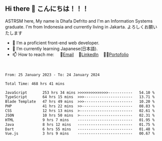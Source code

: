 ## Hi there 👋 こんにちは！！！
ASTRSM here, My name is Dhafa Defrito and I'm an Information Systems graduate. I'm from Indonesia and currently living in Jakarta. よろしくお願いたします

- 🔭 I’m a proficient front-end web developer.
- 🌱 I’m currently learning Japanese(日本語).
- 📫 How to reach me: &nbsp;&nbsp;&nbsp;&nbsp;📧[Email](ddefrito@gmail.com)&nbsp;&nbsp;&nbsp;&nbsp;💼[LinkedIn](https://www.linkedin.com/in/dhafa-defrita-rama-yudistira-9357a9229/)&nbsp;&nbsp;&nbsp;&nbsp;👨‍🎨[Portofolio](https://ddefrito.vercel.app/)
<br>
<!-- <p align="left">
<a href="https://github.com/ASTRSM">
  <img height="180em" src="https://github-readme-stats-eight-theta.vercel.app/api?username=ASTRSM&show_icons=true&theme=dracula&include_all_commits=true&count_private=true"/>
  <img height="180em" src="https://github-readme-stats-eight-theta.vercel.app/api/top-langs/?username=ASTRSM&layout=compact&langs_count=8&theme=dracula"/>
</a>
</p> -->

<!--START_SECTION:waka-->

```txt
From: 25 January 2023 - To: 24 January 2024

Total Time: 468 hrs 41 mins

JavaScript       253 hrs 34 mins >>>>>>>>>>>>>>-----------   54.10 %
TypeScript       64 hrs 15 mins  >>>----------------------   13.71 %
Blade Template   47 hrs 49 mins  >>>----------------------   10.20 %
PHP              41 hrs 22 mins  >>-----------------------   08.83 %
CSS              12 hrs 13 mins  >------------------------   02.61 %
JSON             10 hrs 50 mins  >------------------------   02.31 %
HTML             9 hrs 7 mins    -------------------------   01.95 %
Java             8 hrs 12 mins   -------------------------   01.75 %
Dart             6 hrs 55 mins   -------------------------   01.48 %
Vue.js           3 hrs 9 mins    -------------------------   00.67 %
```

<!--END_SECTION:waka-->
